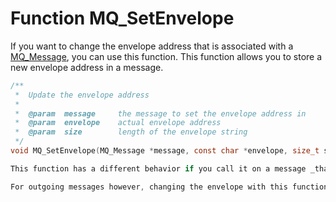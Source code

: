 # Function MQ_SetEnvelope

If you want to change the envelope address that is associated with a
[MQ_Message](copernica-docs:Mailerq/mq_message), you can use this function. This function allows you to store a new envelope address in a message.

````c
/**
 *  Update the envelope address
 *
 *  @param  message     the message to set the envelope address in
 *  @param  envelope    actual envelope address
 *  @param  size        length of the envelope string
 */
void MQ_SetEnvelope(MQ_Message *message, const char *envelope, size_t size);

This function has a different behavior if you call it on a message _that is being received_ and on a message _that is being sent_. If you call it on a message that is being received, for example inside your [mq_smtp_in_message()](copernica-docs:Mailerq/mq_smtp_in_message) function, it is simply an alias for setting the "envelope" property in the JSON. Changing the envelope address by calling this function, will also change the JSON that is going to be published to RabbitMQ.

For outgoing messages however, changing the envelope with this function will not modify the JSON data. If your plugin calls this function before the "MAIL FROM" instruction is sent, the newly set envelope address is going to be used in the SMTP protocol, but when the message is published back to RabbitMQ (for example to the result queue, or back to the outbox queue for a retry) it will still have the original envelope address in the JSON. If you also want to modify the envelope address in the JSON data, you should use the [MQ_Json()](copernica-docs:Mailerq/mq_json) function as well.